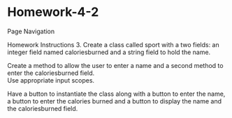 # Homework-4-2
Page Navigation


Homework Instructions
3.	Create a class called sport with a two fields: an integer field named caloriesburned and a string field to hold the name.

Create a method to allow the user to enter a name and a second method to enter the caloriesburned field.  
Use appropriate input scopes.

Have a button to instantiate the class along with a button to enter the name, a button to enter the calories 
burned and a button to display the name and the caloriesburned field.

